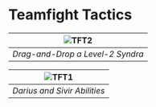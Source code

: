 # Teamfight Tactics

| ![TFT2](https://github.com/bryanjiang117/Teamfight-Tactics/assets/66335098/d2d18787-241a-405e-8ea8-8f9a0407d138) | 
|:--:| 
|*Drag-and-Drop a Level-2 Syndra*|

| ![TFT1](https://github.com/bryanjiang117/Teamfight-Tactics/assets/66335098/d2d18787-241a-405e-8ea8-8f9a0407d138) | 
|:--:| 
|*Darius and Sivir Abilities*|
